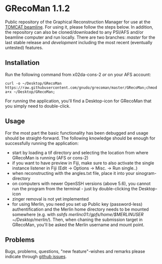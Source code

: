 GRecoMan 1.1.2
========

Public repository of the Graphical Reconstruction Manager for use at the [TOMCAT beamline](http://www.psi.ch/sls/tomcat/). For using it, please follow the steps below. In addition, the repository can also be cloned/downloaded to any PSI/AFS and/or beamline computer and run locally. There are two branches: *master* for the last stable release and *development* including the most recent (eventually untested) features.

## Installation
Run the following command from x02da-cons-2 *or* on your AFS account:

```
curl -o ~/Desktop/GRecoMan https://raw.githubusercontent.com/gnudo/grecoman/master/GRecoMan;chmod a+x ~/Desktop/GRecoMan;
```

For running the application, you'll find a Desktop-icon for GRecoMan that you simply need to double-click.

## Usage

For the most part the basic functionality has been debugged and usage should be straight-forward. The following knowledge should be enough for successfully running the application:

* start by loading a tif directory and selecting the location from where GRecoMan is running (AFS or cons-2)
* if you want to have preview in Fiji, make sure to also activate the single instance listener in Fiji (Edit -> Options -> Misc. -> Run single..)
* when reconstructing with the angles.txt file, place it into your sinogram-directory
* on computers with newer OpenSSH versions (above 5.6), you cannot run the program from the terminal - just by double-clicking the Desktop-icon
* zinger removal is not yet implemented
* for using Merlin, you need you set up Public key (password-less) authentification and the Merlin home directory needs to be mounted somewhere (e.g. with *sshfs merlinc01:/gpfs/home/$MERLINUSER ~/Desktop/merlin/*). Then, when chaning the submission target in GRecoMan, you'll be asked the Merlin username and mount point.

## Problems

Bugs, problems, questions, "new feature"-wishes and remarks please indicate through [github issues](https://github.com/gnudo/grecoman/issues).
